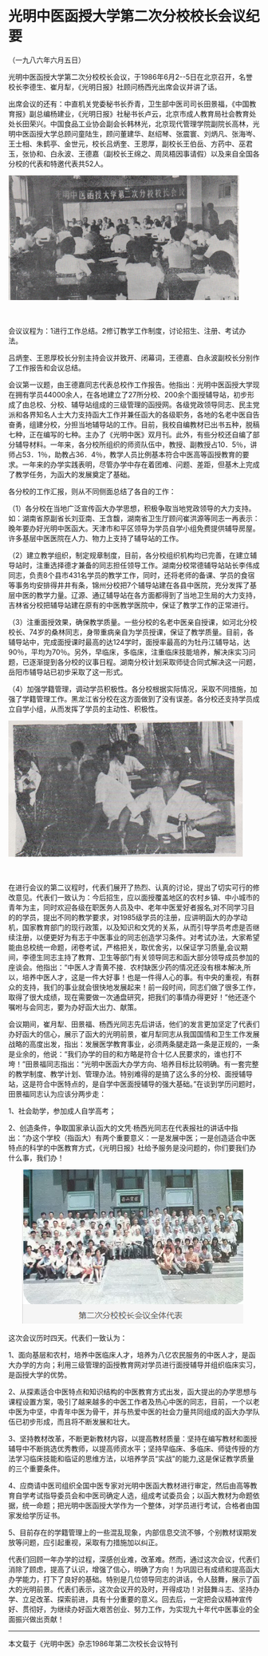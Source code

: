 # 光明中医函授大学第二次分校校长会议纪要



（一九八六年六月五日）

光明中医函授大学第二次分校校长会议，于1986年6月2--5日在北京召开，名誉校长李德生、崔月犁，《光明日报》社顾问杨西光出席会议并讲了话。

出席会议的还有：中直机关党委秘书长乔青，卫生部中医司司长田景福，《中国教育报》副总编杨建业，《光明日报》社秘书长卢云，北京市成人教育局社会教育处处长田荣兴。中国食品工业协会副会长韩林光，北京现代管理学院副院长高林，光明中医函授大学总顾问童陆生，顾问董建华、赵绍琴、张震寰、刘炳凡、张海岑、王士相、朱鹤亭、金世元，校长吕炳奎、王恩厚，副校长王伯岳、方药中、巫君玉，张协和、白永波、王德嘉（副校长王绵之、周凤梧因事请假）以及来自全国各分校的代表和特邀代表共52人。

![“光明中医函授大学第二次分校会议”/](img/20190424145650392718.png)

　　

会议议程为：1进行工作总结。2修订教学工作制度，讨论招生、注册、考试办法。

吕炳奎、王恩厚校长分别主持会议并致开、闭幕词，王德嘉、白永波副校长分别作了工作报告和会议总结。

会议第一议题，由王德嘉同志代表总校作工作报告。他指出：光明中医函授大学现在拥有学员44000余人，在各地建立了27所分校、200余个面授辅导站，初步形成了由总校、分校、辅导站组成的三级管理的函授网。各级党政领导同志、民主党派和各界知名人士大力支持函大工作并兼任函大的各级职务，各地的名老中医自告奋勇，组建分校，分担当地辅导站的工作。目前，我校自编教材已出书五种，脱稿七种，正在编写的七种。主办了《光明中医》双月刊。此外，有些分校还自编了部分辅导材料。一年来，各分校所组织的师资队伍中，教授、副教授占10．5％，讲师占53．1％，助教占36．4％，教学人员比例基本符合中医高等函授教育的要求。一年来的办学实践表明，尽管办学中存在着团难、问题、差距，但基木上完成了教学任务，为函大的发展奠定了基础。

各分校的工作汇报，则从不同侧面总结了各自的工作：

（1）各分校在当地广泛宣传函大办学思想，积极争取当地党政领导的大力支持。如：湖南省原副省长刘亚南、王含馥，湖南省卫生厅顾问崔洪源等同志一再表示：晚年要办好光明中医函大。天津市和平区领导为学员自学小组免费提供辅导房屋。许多基层中医医院在人力、物力上支持了辅导站的工作。

（2）建立教学组织，制定规章制度，目前，各分校组织机构均已完善，在建立辅导站时，注重选择德才兼备的同志担任领导工作。湖南分校常德辅导站站长李伟成同志，负责8个县市431名学员的教学工作，同时，还将老师的备课、学员的食宿等事务均安排得井井有条，锦州分校把7个辅导站建在各县中医院，充分发挥了基层中医的教学力量。辽源、通辽辅导站在各方面都得到了当地卫生局的大力支持，吉林省分校把辅导站建在原有的中医教学医院中，保证了教学工作的正常进行。

（3）注重面授效果，确保教学质量。一些分校的名老中医亲自授课，如河北分校校长、74岁的桑林同志，身带重病亲自为学员授课，保证了教学质量。目前，各辅导站中，完成面授课时最高的达124学时，面授率最高的为牡丹江辅导站，达90％，平均为70％。另外，早临床，多临床，注重临床技能培养，解决床实习问题，已逐渐提到各分校的议事日程。湖南分校计划采取师徒合同式解决这一问题，岳阳市辅导站已初步采取了这一形式。

（4）加强学籍管理，调动学员积极性。各分校根据实际情况，采取不同措施，加强了学籍管理工作。黑龙江省分校在这方面做到了没有误差。各分校还支持学员成立自学小组，从而发挥了学员的主动性、积极性。

![“光明中医函授大学第二次分校会议代表互相讨论”/](img/2019042414592536abff.png)

　　

在进行会议的第二议程时，代表们展开了热烈、认真的讨论，提出了切实可行的修改意见。代表们一致认为：今后招生，应以面授覆盖地区的农村乡镇、中小城市的青年为主，同时欢迎各级在职医务人员及中、老年中医爱好者报名,对不同学习目的的学员，提出不同的教学要求，对1985级学员的注册，应讲明函大的办学动机，国家教育部门的现行政策，以及知识和文凭的关系，从而引导学员考虑是否继续注册，以便更好为有志于中医事业的同志创造学习条件。对考试办法，大家希望能由总校统一命题，闭卷考试，严格把关，取优舍劣，以保证学习质量,会议期间，李德生同志主持了教育、卫生等部门有关领导同志和函大部分领导成员参加的座谈会。他指出：“中医人才青黄不接．农村缺医少药的情况还没有根本解决,所以，培养中医人才，这是一件大好事！也是一件得人心的事。有中央的重视，有群众的支持，我们的事业就会很快地发展起来！前一段时间，同志们做了很多工作，取得了很大成绩，现在需要做一次通盘研究，把我们的事情办得更好！”他还逐个嘱咐与会同志，要为办好函大出力、献策。

会议期间，崔月犁、田景福、杨西光同志先后讲话，他们的发言更加坚定了代表们办好函大的信心，展示了函大的光明前景，崔月犁同志从我国国情和卫生工作发展战略的高度出发，指出：发展医学教育事业，必须两条腿走路一条是正规的，一条是业余的，他说：“我们办学的目的和方略是符合十亿人民要求的，谁也打不垮！”田景福同志指出：“光明中医函大办学方向、培养目标比较明确。有一套完整的教学制度、教学计划、管理办法。特别难得的是搞了这么多的分校、面授辅导站，这是符合中医特点的，是自学中医面授辅导的强大基础。”在谈到学历问题时，田景福同志认为应该分两步走：

1、社会助学，参加成人自学高考；

2、创造条件，争取国家承认函大的文凭·杨西光同志在代表报社的讲话中指出：“办这个学校（指函大）有两个重要意义：一是发展中医；一是创造适合中医特点的科学的中医教育方式，《光明日报》社给予服务是没问题的，你们要我们办什么事，我们办！



　　![光明中医函授大学第二次分校会议全体代表](img/2019042414273906cdd4.png)

这次会议历时四天。代表们一致认为：

1、面向基层和农村，培养中医临床人才，培养为八亿农民服务的中医人才，是函大办学的方向；利用三级管理的函授教育网对学员进行面授辅导并组织临床实习，是函授大学的优势。

2、从探素适合中医特点和知识结构的中医教育方式出发，函大提出的办学思想与课程设置方案，吸引了越来越多的中医工作者及热心中医的同志，目前，一个以老中医为中坚，中青年中医为骨干，并与热爱中医的社会力量共同组成的函大办学队伍已初步形成，而且将不断发展和壮大。

3、坚持教材改革，不断更新教材内容，以提高教材质量：坚持在编写教材和面授辅导中不断挑选优秀教师，以提高师资水平；坚持早临床、多临床、师徒传授的方法学习临床技能和临证的思维方法，以培养学员“实战"的能力,这是保证教学质量的三个重要条件。

4、应商请中医司组织全国中医专家对光明中医函大教材进行审定，然后由高等教育自学考试指导委员会和中医司确定人选，组成考试委员会；以函大教材为命题依据，统一命题；把光明中医函授大学作为一个整体，对学员进行考试，合格者由国家发给学历证书。

5、目前存在的学籍管理上的一些混乱现象，内部信息交流不够，个别教材误期发放等问题，应引起重视，采取有力措施加以纠正。

代表们回顾一年办学的过程，深感创业难，改革难。然而，通过这次会议，代表们消除了顾虑，提高了认识，增强了信心，明确了方向！为巩固已有成绩和提高函大办学能力，打下了良好的基础。特别是几位领导同志的讲话，令人鼓舞，展示了函大的光明前景。代表们表示，这次会议开的及时，开得成功！对鼓舞斗志、坚持办学、立足改革、探索前进，具有十分重要的意义。回去后，一定把会议精神宣传好、贯彻好，为继续办好函大艰苦创业、努力工作，为实现九十年代中医事业的全面振兴做出贡献！



------

本文载于《光明中医》杂志1986年第二次校长会议特刊
